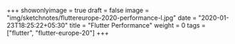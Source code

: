 +++
showonlyimage = true
draft = false
image = "img/sketchnotes/fluttereurope-2020-performance-l.jpg"
date = "2020-01-23T18:25:22+05:30"
title = "Flutter Performance"
weight = 0
tags = ["flutter", "flutter-europe-20"]
+++


